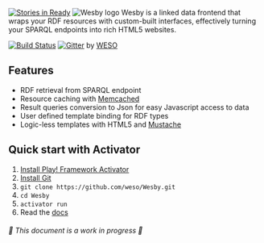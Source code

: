 [![Stories in Ready](https://badge.waffle.io/weso/wesby.png?label=ready&title=Ready)](https://waffle.io/weso/wesby)
![Wesby logo](https://github.com/weso/Wesby/raw/master/public/images/wesby-logo-850.png)
Wesby is a linked data frontend that wraps your RDF resources with custom-built interfaces, effectively turning your SPARQL endpoints into rich HTML5 websites.

[![Build Status](https://travis-ci.org/weso/Wesby.svg?branch=master)](https://travis-ci.org/weso/Wesby)
[![Gitter](https://badges.gitter.im/Join%20Chat.svg)](https://gitter.im/weso/Wesby?utm_source=badge&utm_medium=badge&utm_campaign=pr-badge)
by [WESO](www.weso.es)

## Features
* RDF retrieval from SPARQL endpoint
* Resource caching with [Memcached](http://memcached.org/)
* Result queries conversion to Json for easy Javascript access to data
* User defined template binding for RDF types
* Logic-less templates with HTML5 and [Mustache](http://mustache.github.io/)

## Quick start with Activator
1. [Install Play! Framework Activator](http://www.playframework.com/documentation/latest/Installing)
2. [Install Git](http://git-scm.com/book/en/Getting-Started-Installing-Git)
3. `git clone https://github.com/weso/Wesby.git`
4. `cd Wesby`
5. `activator run`
6. Read the [docs](https://github.com/weso/Wesby/wiki)

###### :construction: This document is a work in progress :construction:


